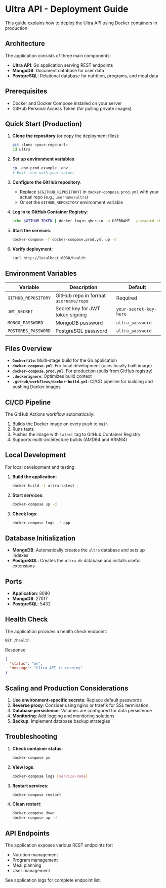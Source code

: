 # Ultra API - Deployment Guide

This guide explains how to deploy the Ultra API using Docker containers in production.

## Architecture

The application consists of three main components:
- **Ultra API**: Go application serving REST endpoints
- **MongoDB**: Document database for user data
- **PostgreSQL**: Relational database for nutrition, programs, and meal data

## Prerequisites

- Docker and Docker Compose installed on your server
- GitHub Personal Access Token (for pulling private images)

## Quick Start (Production)

1. **Clone the repository** (or copy the deployment files):
   ```bash
   git clone <your-repo-url>
   cd ultra
   ```

2. **Set up environment variables**:
   ```bash
   cp .env.prod.example .env
   # Edit .env with your values
   ```

3. **Configure the GitHub repository**:
   - Replace `${GITHUB_REPOSITORY}` in `docker-compose.prod.yml` with your actual repo (e.g., `username/ultra`)
   - Or set the `GITHUB_REPOSITORY` environment variable

4. **Log in to GitHub Container Registry**:
   ```bash
   echo $GITHUB_TOKEN | docker login ghcr.io -u USERNAME --password-stdin
   ```

5. **Start the services**:
   ```bash
   docker-compose -f docker-compose.prod.yml up -d
   ```

6. **Verify deployment**:
   ```bash
   curl http://localhost:8080/health
   ```

## Environment Variables

| Variable | Description | Default |
|----------|-------------|---------|
| `GITHUB_REPOSITORY` | GitHub repo in format `username/repo` | Required |
| `JWT_SECRET` | Secret key for JWT token signing | `your-secret-key-here` |
| `MONGO_PASSWORD` | MongoDB password | `ultra_password` |
| `POSTGRES_PASSWORD` | PostgreSQL password | `ultra_password` |

## Files Overview

- **`Dockerfile`**: Multi-stage build for the Go application
- **`docker-compose.yml`**: For local development (uses locally built image)
- **`docker-compose.prod.yml`**: For production (pulls from GitHub registry)
- **`.dockerignore`**: Optimizes build context
- **`.github/workflows/docker-build.yml`**: CI/CD pipeline for building and pushing Docker images

## CI/CD Pipeline

The GitHub Actions workflow automatically:
1. Builds the Docker image on every push to `main`
2. Runs tests
3. Pushes the image with `latest` tag to GitHub Container Registry
4. Supports multi-architecture builds (AMD64 and ARM64)

## Local Development

For local development and testing:

1. **Build the application**:
   ```bash
   docker build -t ultra:latest .
   ```

2. **Start services**:
   ```bash
   docker-compose up -d
   ```

3. **Check logs**:
   ```bash
   docker-compose logs -f app
   ```

## Database Initialization

- **MongoDB**: Automatically creates the `ultra` database and sets up indexes
- **PostgreSQL**: Creates the `ultra_db` database and installs useful extensions

## Ports

- **Application**: 8080
- **MongoDB**: 27017
- **PostgreSQL**: 5432

## Health Check

The application provides a health check endpoint:
```bash
GET /health
```

Response:
```json
{
  "status": "ok",
  "message": "Ultra API is running"
}
```

## Scaling and Production Considerations

1. **Use environment-specific secrets**: Replace default passwords
2. **Reverse proxy**: Consider using nginx or traefik for SSL termination
3. **Database persistence**: Volumes are configured for data persistence
4. **Monitoring**: Add logging and monitoring solutions
5. **Backup**: Implement database backup strategies

## Troubleshooting

1. **Check container status**:
   ```bash
   docker-compose ps
   ```

2. **View logs**:
   ```bash
   docker-compose logs [service-name]
   ```

3. **Restart services**:
   ```bash
   docker-compose restart
   ```

4. **Clean restart**:
   ```bash
   docker-compose down
   docker-compose up -d
   ```

## API Endpoints

The application exposes various REST endpoints for:
- Nutrition management
- Program management  
- Meal planning
- User management

See application logs for complete endpoint list.